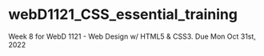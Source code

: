 # webD1121_CSS_essential_training
Week 8 for WebD 1121 - Web Design w/ HTML5 &amp; CSS3. Due Mon Oct 31st, 2022
